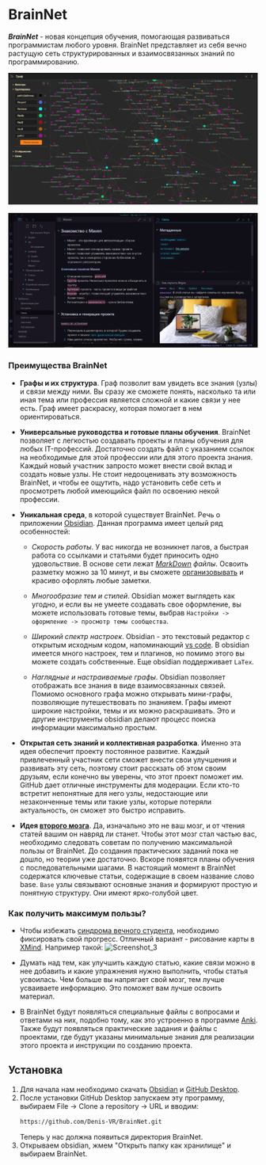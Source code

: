 # BrainNet
***BrainNet*** - новая концепция обучения, помогающая развиваться программистам любого уровня. BrainNet представляет из себя вечно растущую сеть структурированных и взаимосвязанных знаний по программированию.  <?Можете сразу перейти к [установке](#install) и увдитеть как устроен BrainNet.?>

![img](Изображения/emaple2.png)

![img](Изображения/example1.png)

### Преимущества BrainNet
- **Графы и их структура**. Граф позволит вам увидеть все знания (узлы) и связи между ними. Вы сразу же сможете понять, насколько та или иная тема или профессия является сложной и какие связи у нее есть. Граф имеет раскраску, которая помогает в нем ориентироваться.

- **Универсальные руководства и готовые планы обучения**. BrainNet позволяет с легкостью создавать проекты и планы обучения для любых IT-профессий. Достаточно создать файл с указанием ссылок на необходимые для этой профессии или для этого проекта знания. Каждый новый участник запросто может внести свой вклад и создать новые узлы. Не стоит недооценивать эту возможность BrainNet, и чтобы ее ощутить, надо установить себе сеть и просмотреть любой имеющийся файл по освоению некой профессии.

- **Уникальная среда**, в которой существует BrainNet. Речь о приложении [Obsidian](https://www.youtube.com/watch?v=thA3xorIb0U). Данная программа имеет целый ряд особенностей:
	- *Скорость работы*. У вас никогда не возникнет лагов, а быстрая работа со ссылками и статьями будет приносить одно удовольствие. В основе сети лежат *[MarkDown](https://lifehacker.ru/chto-takoe-markdown/) файлы*. Освоить разметку можно за 10 минут, и вы сможете [организовывать](https://lifehacker.ru/markdown/) и красиво офорлять любые заметки.
	
	- *Многообразие тем и стилей*. Obsidian может выглядеть как угодно, и если вы не умеете создавать свое оформление, вы можете использовать готовые темы, выбрав `Настройки -> оформление -> просмотр темы сообщества`.
	
	- *Широкий спектр настроек*. Obsidian - это текстовый редактор с открытым исходным кодом, напоминающий [vs code](https://code.visualstudio.com). В obsidian имеется много настроек, тем и плагинов, но помимо этого вы можете создать собственные. Еще obsidian поддерживает `LaTex`.
		
	- *Наглядные и настраиваемые графы*. Obsidian позволяет отображать все знания в виде взаимосвязанных связей. Помиомо основного графа можно открывать мини-графы, позволяющие путешествовать по знанияем. Графы имеют широкие настройки, темы и их можно раскрашивать. Это и другие инструменты obsidian делают процесс поиска информации максимально простым.

- **Открытая сеть знаний и коллективная разработка**. Именно эта идея обеспечит проекту постоянное развитие. Каждый привлеченный участник сети сможет внести свои улучшения и развивать эту сеть, поэтому стоит расскзать об этом своим друзьям, если конечно вы уверены, что этот проект поможет им. GitHub дает отличные инструменты для модерации. Если кто-то встретит непонятные для него узлы, недостающие или незаконченные темы или такие узлы, которые потеряли актуальность, он сможет это быстро исправить. 

- **Идея [второго мозга](https://www.youtube.com/watch?v=cgaktoUoDVQ)**. Да, изначально это не ваш мозг, и от чтения статей вашим он навряд ли станет. Чтобы этот мозг стал частью вас, необходимо следовать советам по получению максимальной пользы от BrainNet. До создания практических заданий пока не дошло, но теории уже достаточно. Вскоре появятся планы обучения с последовательными шагами. В настоящий момент в BrainNet содержатся ключевые статьи, содержащие в своем название слово base. `Base` узлы связывают основные знания и формируют простую и понятную структуру. Они имеют ярко-голубой цвет. 

### Как получить максимум пользы?
- Чтобы избежать [синдрома вечного студента](https://disshelp.ru/blog/sindrom-vechnogo-studenta-chto-eto-i-zachem-tak-mnogo-uchitsya/), необходимо фиксировать свой прогресс. Отличный вариант - рисование карты в [XMind](https://www.xmind.net). Например такой:
![Screenshot_3](https://user-images.githubusercontent.com/59935050/113062463-76539380-91bc-11eb-8891-9004083ac52c.png)

- Думать над тем, как улучшить каждую статью, какие связи можно в нее добавить и какие упражнения нужно выполнить, чтобы статья усвоилась. Чем больше вы напрягает свой мозг, тем лучше усваиваете информацию. Это поможет вам лучше освоить материал.

- В BrainNet будут появляться специальные файлы с вопросами и ответами на них, подобно тому, как это устроенно в программе [Anki](https://apps.ankiweb.net). Также будут появляться практические задания и файлы с проектами, где будут указаны минимальные знания для реализации этого проекта и инструкции по созданию проекта.

## <a name="install"></a> Установка
1. Для начала нам необходимо скачать [Obsidian](https://obsidian.md/download) и [GitHub Desktop](https://desktop.github.com).
2. После установки GitHub Desktop запускаем эту программу, выбираем File -> Clone a repository -> URL и вводим:
	```bash
	https://github.com/Denis-VR/BrainNet.git
	```
	Теперь у нас должна появиться директория BrainNet.
3. Открываем obsidian, жмем "Открыть папку как хранилище" и выбираем BrainNet.


<?## Как внести свой вклад
## Как внести свой вклад?
Во-первых необходимо внимательно изучить правила для внесения изменнеий в сеть.
### Какие правила нужно соблюдать, чтобы внести изменения?
?>
